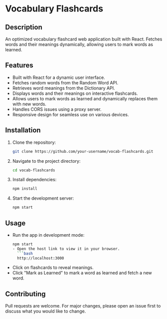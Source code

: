 
# Vocabulary Flashcards

## Description
An optimized vocabulary flashcard web application built with React. Fetches words and their meanings dynamically, allowing users to mark words as learned.

## Features
- Built with React for a dynamic user interface.
- Fetches random words from the Random Word API.
- Retrieves word meanings from the Dictionary API.
- Displays words and their meanings on interactive flashcards.
- Allows users to mark words as learned and dynamically replaces them with new words.
- Handles CORS issues using a proxy server.
- Responsive design for seamless use on various devices.

## Installation
1. Clone the repository:
   ```bash
   git clone https://github.com/your-username/vocab-flashcards.git

2. Navigate to the project directory:
   ```bash
   cd vocab-flashcards

4. Install dependencies:
   ```bash
   npm install

5. Start the development server:
   ```bash
   npm start

## Usage
- Run the app in development mode:
  ```bash
  npm start
  - Open the host link to view it in your browser.
    ```bash
    http://localhost:3000
- Click on flashcards to reveal meanings.
- Click "Mark as Learned" to mark a word as learned and fetch a new word.

## Contributing
Pull requests are welcome. For major changes, please open an issue first to discuss what you would like to change.
